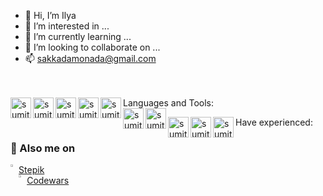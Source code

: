 - 👋 Hi, I’m Ilya
- 👀 I’m interested in ...
- 🌱 I’m currently learning ...
- 💞️ I’m looking to collaborate on ...
- 📫 sakkadamonada@gmail.com

<br />
<br />
Languages and Tools:⠀⠀⠀⠀⠀⠀⠀⠀⠀⠀         ⠀⠀⠀⠀       
  <img align="left" alt="sumit" width="33px" src="https://img.icons8.com/color/64/000000/python.png"/>
  <img align="left" alt="sumit" width="33px" src="https://img.icons8.com/color/48/000000/django.png"/>
  <img align="left" alt="sumit" width="33px" src="https://img.icons8.com/color/64/000000/html-5.png"/>
  <img align="left" alt="sumit" width="33px" src="https://img.icons8.com/color/48/000000/css3.png"/>
  <img align="left" alt="sumit" width="33px" src="https://img.icons8.com/color/48/000000/bootstrap.png"/>
  <img align="left" alt="sumit" width="33px" src="https://img.icons8.com/color/48/000000/sql.png"/>
  <img align="left" alt="sumit" width="33px" src="https://img.icons8.com/color/48/000000/postgreesql.png"/>

Have experienced:
<img align="left" alt="sumit" width="33px" src="https://img.icons8.com/color/48/000000/javascript.png"/>
<img align="left" alt="sumit" width="33px" src="https://img.icons8.com/color/48/000000/linux.png"/>
<img align="left" alt="sumit" width="33px" src="https://img.icons8.com/color/48/000000/redis.png"/>



### :link: Also me on

<img width="2%" align="left" src="https://stepik.org/static/frontend/mobile-banner/stepik_logotype_square_black.svg"> [Stepik](https://stepik.org/users/260029519)
<br />
<img width="2%" align="left" src="https://muhammadusmanali.codes/assets/image/home-page/social/logo-codewars.svg"> [Codewars](https://www.codewars.com/users/Sakkadas)
